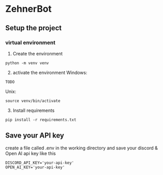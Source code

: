 # ZehnerBot

## Setup the project
### virtual environment
1. Create the environment
```
python -m venv venv
```
2. activate the environment
Windows:
```
TODO
```
Unix:
```
source venv/bin/activate
```

3. Install requirements
```
pip install -r requirements.txt
```

## Save your API key
create a file called .env in the working directory and save your discord & Open AI api key like this
```
DISCORD_API_KEY='your-api-key'
OPEN_AI_KEY='your-api-key'
```